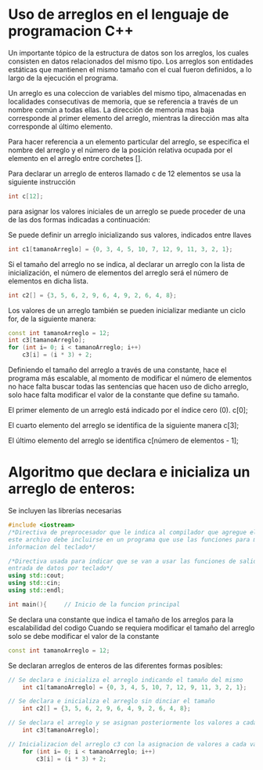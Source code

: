 # Uso de arreglos en el lenguaje de programacion C++

Un importante tópico de la estructura de datos son los arreglos, los cuales consisten en datos relacionados del mismo tipo.
Los arreglos son entidades estáticas que mantienen el mismo tamaño con el cual fueron definidos, a lo largo de la ejecución el programa.

Un arreglo es una coleccion de variables del mismo tipo, almacenadas en localidades consecutivas de memoria, que se referencia a través de un nombre común a todas ellas. La dirección de memoria mas baja corresponde al primer elemento del arreglo, mientras la dirección mas alta corresponde al último elemento.

Para hacer referencia a un elemento particular del arreglo, se especifica el nombre del arreglo y el número de la posición relativa ocupada por el elemento en el arreglo entre corchetes [].

Para declarar un arreglo de enteros llamado c de 12 elementos se usa la siguiente instrucción

```cpp
int c[12];
```

para asignar los valores iniciales de un arreglo se puede proceder de una de las dos formas indicadas a continuación:

Se puede definir un arreglo inicializando sus valores, indicados entre llaves

```cpp
int c1[tamanoArreglo] = {0, 3, 4, 5, 10, 7, 12, 9, 11, 3, 2, 1};
```

Si el tamaño del arreglo no se indica, al declarar un arreglo con la lista de inicialización, el número de elementos del arreglo será el número de elementos en dicha lista.

```cpp
int c2[] = {3, 5, 6, 2, 9, 6, 4, 9, 2, 6, 4, 8};
```

Los valores de un arreglo también se pueden inicializar mediante un ciclo for, de la siguiente manera:

```cpp
const int tamanoArreglo = 12;
int c3[tamanoArreglo];
for (int i= 0; i < tamanoArreglo; i++)
	c3[i] = (i * 3) + 2;
```

Definiendo el tamaño del arreglo a través de una constante, hace el programa más escalable, al momento de modificar el número de elementos  no hace falta buscar todas las sentencias que hacen uso de dicho arreglo, solo hace falta modificar el valor de la constante que define su tamaño.

El primer elemento de un arreglo está indicado por el índice cero (0).
c[0];

El cuarto elemento del arreglo se identifica de la siguiente manera
c[3];

El último elemento del arreglo se identifica
c[número de elementos - 1];

# Algoritmo que declara e inicializa un arreglo de enteros:

Se incluyen las librerías necesarias

```cpp
#include <iostream>
/*Directiva de preprocesador que le indica al compilador que agregue el contenido del archivo iostream
este archivo debe incluirse en un programa que use las funciones para mostrar informacion en la pantalla o leer
informacion del teclado*/

/*Directiva usada para indicar que se van a usar las funciones de salida de datos por pantalla y 
entrada de datos por teclado*/
using std::cout;
using std::cin;
using std::endl;
```

```cpp
int main(){		// Inicio de la funcion principal
```
Se declara una constante que indica el tamaño de los arreglos para la escalabilidad del codigo
Cuando se requiera modificar el tamaño del arreglo solo se debe modificar el valor de la constante

```cpp
const int tamanoArreglo = 12;
```

Se declaran arreglos de enteros de las diferentes formas posibles:

```cpp
// Se declara e inicializa el arreglo indicando el tamaño del mismo
	int c1[tamanoArreglo] = {0, 3, 4, 5, 10, 7, 12, 9, 11, 3, 2, 1};

// Se declara e inicializa el arreglo sin dinciar el tamaño
	int c2[] = {3, 5, 6, 2, 9, 6, 4, 9, 2, 6, 4, 8};

// Se declara el arreglo y se asignan posteriormente los valores a cada variable
	int c3[tamanoArreglo];

// Inicializacion del arreglo c3 con la asignacion de valores a cada variable del arreglo individualmente
	for (int i= 0; i < tamanoArreglo; i++)
		c3[i] = (i * 3) + 2;
```
